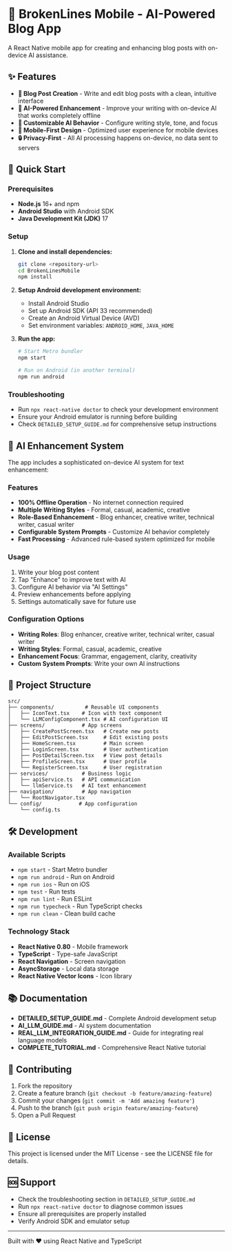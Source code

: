 # 📱 BrokenLines Mobile - AI-Powered Blog App

A React Native mobile app for creating and enhancing blog posts with on-device AI assistance.

## ✨ Features

- **📝 Blog Post Creation** - Write and edit blog posts with a clean, intuitive interface
- **🤖 AI-Powered Enhancement** - Improve your writing with on-device AI that works completely offline
- **🎨 Customizable AI Behavior** - Configure writing style, tone, and focus
- **📱 Mobile-First Design** - Optimized user experience for mobile devices
- **🔒 Privacy-First** - All AI processing happens on-device, no data sent to servers

## 🚀 Quick Start

### Prerequisites
- **Node.js** 16+ and npm
- **Android Studio** with Android SDK
- **Java Development Kit (JDK)** 17

### Setup
1. **Clone and install dependencies:**
   ```bash
   git clone <repository-url>
   cd BrokenLinesMobile
   npm install
   ```

2. **Setup Android development environment:**
   - Install Android Studio
   - Set up Android SDK (API 33 recommended)
   - Create an Android Virtual Device (AVD)
   - Set environment variables: `ANDROID_HOME`, `JAVA_HOME`

3. **Run the app:**
   ```bash
   # Start Metro bundler
   npm start
   
   # Run on Android (in another terminal)
   npm run android
   ```

### Troubleshooting
- Run `npx react-native doctor` to check your development environment
- Ensure your Android emulator is running before building
- Check `DETAILED_SETUP_GUIDE.md` for comprehensive setup instructions

## 🤖 AI Enhancement System

The app includes a sophisticated on-device AI system for text enhancement:

### Features
- **100% Offline Operation** - No internet connection required
- **Multiple Writing Styles** - Formal, casual, academic, creative
- **Role-Based Enhancement** - Blog enhancer, creative writer, technical writer, casual writer
- **Configurable System Prompts** - Customize AI behavior completely
- **Fast Processing** - Advanced rule-based system optimized for mobile

### Usage
1. Write your blog post content
2. Tap "Enhance" to improve text with AI
3. Configure AI behavior via "AI Settings"
4. Preview enhancements before applying
5. Settings automatically save for future use

### Configuration Options
- **Writing Roles**: Blog enhancer, creative writer, technical writer, casual writer
- **Writing Styles**: Formal, casual, academic, creative  
- **Enhancement Focus**: Grammar, engagement, clarity, creativity
- **Custom System Prompts**: Write your own AI instructions

## 📁 Project Structure

```
src/
├── components/          # Reusable UI components
│   ├── IconText.tsx    # Icon with text component
│   └── LLMConfigComponent.tsx # AI configuration UI
├── screens/            # App screens
│   ├── CreatePostScreen.tsx   # Create new posts
│   ├── EditPostScreen.tsx     # Edit existing posts
│   ├── HomeScreen.tsx         # Main screen
│   ├── LoginScreen.tsx        # User authentication
│   ├── PostDetailScreen.tsx   # View post details
│   ├── ProfileScreen.tsx      # User profile
│   └── RegisterScreen.tsx     # User registration
├── services/           # Business logic
│   ├── apiService.ts   # API communication
│   └── llmService.ts   # AI text enhancement
├── navigation/         # App navigation
│   └── RootNavigator.tsx
└── config/            # App configuration
    └── config.ts
```

## 🛠️ Development

### Available Scripts
- `npm start` - Start Metro bundler
- `npm run android` - Run on Android
- `npm run ios` - Run on iOS
- `npm test` - Run tests
- `npm run lint` - Run ESLint
- `npm run typecheck` - Run TypeScript checks
- `npm run clean` - Clean build cache

### Technology Stack
- **React Native 0.80** - Mobile framework
- **TypeScript** - Type-safe JavaScript
- **React Navigation** - Screen navigation
- **AsyncStorage** - Local data storage
- **React Native Vector Icons** - Icon library

## 📚 Documentation

- **DETAILED_SETUP_GUIDE.md** - Complete Android development setup
- **AI_LLM_GUIDE.md** - AI system documentation
- **REAL_LLM_INTEGRATION_GUIDE.md** - Guide for integrating real language models
- **COMPLETE_TUTORIAL.md** - Comprehensive React Native tutorial

## 🤝 Contributing

1. Fork the repository
2. Create a feature branch (`git checkout -b feature/amazing-feature`)
3. Commit your changes (`git commit -m 'Add amazing feature'`)
4. Push to the branch (`git push origin feature/amazing-feature`)
5. Open a Pull Request

## 📄 License

This project is licensed under the MIT License - see the LICENSE file for details.

## 🆘 Support

- Check the troubleshooting section in `DETAILED_SETUP_GUIDE.md`
- Run `npx react-native doctor` to diagnose common issues
- Ensure all prerequisites are properly installed
- Verify Android SDK and emulator setup

---

Built with ❤️ using React Native and TypeScript
